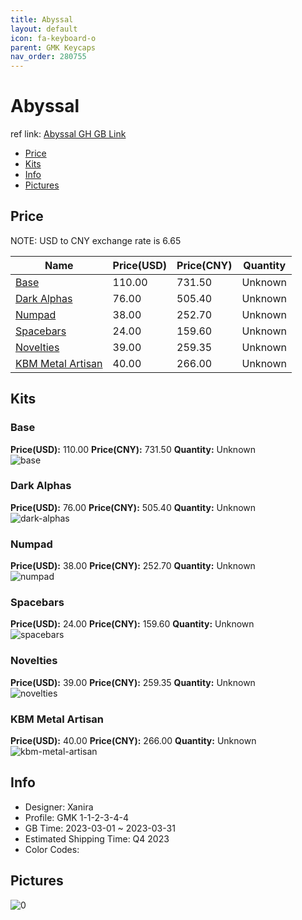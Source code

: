 ```yaml
---
title: Abyssal 
layout: default
icon: fa-keyboard-o
parent: GMK Keycaps
nav_order: 280755
---
```


# Abyssal 

ref link: [Abyssal GH GB Link](https://geekhack.org/index.php?topic=119736)

* [Price](#price)
* [Kits](#kits)
* [Info](#info)
* [Pictures](#pictures)

## Price

NOTE: USD to CNY exchange rate is 6.65

| Name          | Price(USD)   |  Price(CNY) | Quantity |
| ------------- | ------------ |  ---------- | -------- |
|[Base](#base)|110.00|731.50|Unknown|
|[Dark Alphas](#dark-alphas)|76.00|505.40|Unknown|
|[Numpad](#numpad)|38.00|252.70|Unknown|
|[Spacebars](#spacebars)|24.00|159.60|Unknown|
|[Novelties](#novelties)|39.00|259.35|Unknown|
|[KBM Metal Artisan](#kbm-metal-artisan)|40.00|266.00|Unknown|


## Kits
### Base  
**Price(USD):** 110.00	**Price(CNY):** 731.50	**Quantity:** Unknown  
<img src="{{ 'assets/images/gmk-keycaps/Abyssal/kits_pics/base.jpg' | relative_url }}" alt="base" class="image featured">

### Dark Alphas  
**Price(USD):** 76.00	**Price(CNY):** 505.40	**Quantity:** Unknown  
<img src="{{ 'assets/images/gmk-keycaps/Abyssal/kits_pics/dark-alphas.jpg' | relative_url }}" alt="dark-alphas" class="image featured">

### Numpad  
**Price(USD):** 38.00	**Price(CNY):** 252.70	**Quantity:** Unknown  
<img src="{{ 'assets/images/gmk-keycaps/Abyssal/kits_pics/numpad.jpg' | relative_url }}" alt="numpad" class="image featured">

### Spacebars  
**Price(USD):** 24.00	**Price(CNY):** 159.60	**Quantity:** Unknown  
<img src="{{ 'assets/images/gmk-keycaps/Abyssal/kits_pics/spacebars.jpg' | relative_url }}" alt="spacebars" class="image featured">

### Novelties  
**Price(USD):** 39.00	**Price(CNY):** 259.35	**Quantity:** Unknown  
<img src="{{ 'assets/images/gmk-keycaps/Abyssal/kits_pics/novelties.png' | relative_url }}" alt="novelties" class="image featured">

### KBM Metal Artisan  
**Price(USD):** 40.00	**Price(CNY):** 266.00	**Quantity:** Unknown  
<img src="{{ 'assets/images/gmk-keycaps/Abyssal/kits_pics/kbm-metal-artisan.jpg' | relative_url }}" alt="kbm-metal-artisan" class="image featured">

## Info
* Designer: Xanira  
* Profile: GMK 1-1-2-3-4-4  
* GB Time: 2023-03-01 ~ 2023-03-31  
* Estimated Shipping Time: Q4 2023  
* Color Codes:  


## Pictures  
<img src="{{ 'assets/images/gmk-keycaps/Abyssal/rendering_pics/0.jpg' | relative_url }}" alt="0" class="image featured">
